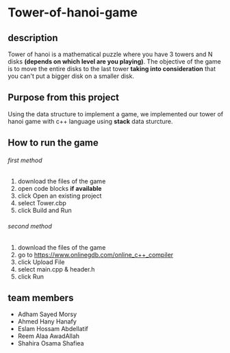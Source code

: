 # Tower-of-hanoi-game
## description
Tower of hanoi is a mathematical puzzle where you have 3 towers and N disks **(depends on which level are you playing)**.
The objective of the game is to move the entire disks to the last tower **taking into consideration** that you can't put a bigger disk on a smaller disk.
## Purpose from this project
Using the data structure to implement a game, we implemented our tower of hanoi game with c++ language using **stack** data sturcture.
## How to run the game
###### first method
1. download the files of the game
2. open code blocks **if available**
3. click Open an existing project
4. select Tower.cbp
5. click Build and Run
###### second method
1. download the files of the game
2. go to https://www.onlinegdb.com/online_c++_compiler
3. click Upload File
4. select main.cpp & header.h
5. click Run
## team members
- Adham Sayed Morsy
- Ahmed Hany Hanafy
- Eslam Hossam Abdellatif
- Reem Alaa AwadAllah
- Shahira Osama Shafiea

